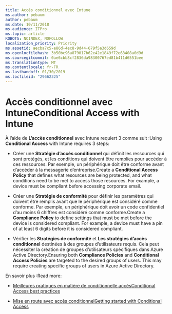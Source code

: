 ```yaml
---
title: Accès conditionnel avec Intune
ms.author: pebaum
author: pebaum
ms.date: 10/11/2018
ms.audience: ITPro
ms.topic: article
ROBOTS: NOINDEX, NOFOLLOW
localization_priority: Priority
ms.assetid: aecba7c5-e86d-4ec8-9d44-679f5a3d659d
ms.openlocfilehash: 3b50bc96a879017b62e42e1849f72e68408a0d9d
ms.sourcegitcommit: 0ae6cbb8cf2836da98300767ed81b411d6551bee
ms.translationtype: MT
ms.contentlocale: fr-FR
ms.lasthandoff: 01/30/2019
ms.locfileid: "29662325"
---
```

# <a name="conditional-access-with-intune"></a><span data-ttu-id="2376b-102">Accès conditionnel avec Intune</span><span class="sxs-lookup"><span data-stu-id="2376b-102">Conditional Access with Intune</span></span>

<span data-ttu-id="2376b-103">À l’aide de **L’accès conditionnel** avec Intune requiert 3 comme suit :</span><span class="sxs-lookup"><span data-stu-id="2376b-103">Using **Conditional Access** with Intune requires 3 steps:</span></span> 
  
- <span data-ttu-id="2376b-p101">Créer une **Stratégie d’accès conditionnel** qui définit les ressources qui sont protégés, et les conditions qui doivent être remplies pour accéder à ces ressources. Par exemple, un périphérique doit être conforme avant d’accéder à la messagerie d’entreprise.</span><span class="sxs-lookup"><span data-stu-id="2376b-p101">Create a **Conditional Access Policy** that defines what resources are being protected, and what conditions need to be met to access those resources. For example, a device must be compliant before accessing corporate email.</span></span> 
    
- <span data-ttu-id="2376b-p102">Créer une **Stratégie de conformité** pour définir les paramètres qui doivent être remplis avant que le périphérique est considéré comme conforme. Par exemple, un périphérique doit avoir un code confidentiel d’au moins 6 chiffres est considéré comme conforme.</span><span class="sxs-lookup"><span data-stu-id="2376b-p102">Create a **Compliance Policy** to define settings that must be met before the device is considered compliant. For example, a device must have a pin of at least 6 digits before it is considered compliant.</span></span> 
    
- <span data-ttu-id="2376b-p103">Vérifier les **Stratégies de conformité** et **Les stratégies d’accès conditionnel** destinées à des groupes d’utilisateurs requis. Cela peut nécessiter la création de groupes d’utilisateurs spécifiques dans Azure Active Directory.</span><span class="sxs-lookup"><span data-stu-id="2376b-p103">Ensuring both **Compliance Policies** and **Conditional Access Policies** are targeted to the desired groups of users. This may require creating specific groups of users in Azure Active Directory.</span></span> 
    
<span data-ttu-id="2376b-110">En savoir plus :</span><span class="sxs-lookup"><span data-stu-id="2376b-110">Read more:</span></span>
  
- [<span data-ttu-id="2376b-111">Meilleures pratiques en matière de conditionnelle accès</span><span class="sxs-lookup"><span data-stu-id="2376b-111">Conditional Access best practices</span></span>](https://docs.microsoft.com/azure/active-directory/conditional-access/best-practices)
    
- [<span data-ttu-id="2376b-112">Mise en route avec accès conditionnel</span><span class="sxs-lookup"><span data-stu-id="2376b-112">Getting started with Conditional Access </span></span>](https://docs.microsoft.com/azure/active-directory/active-directory-conditional-access-azure-portal-get-started)
    

